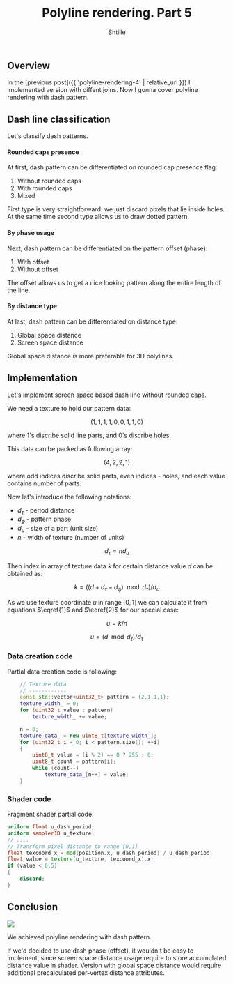 ﻿---
layout: post
title: "Polyline rendering. Part 5"
author: "Shtille"
categories: journal
tags: [C++,GLSL,samples]
image: polyline-dashed.png
---

## Overview

In the [previous post]({{ 'polyline-rendering-4' | relative_url }}) I implemented version with diffent joins. Now I gonna cover polyline rendering with dash pattern.

## Dash line classification

Let's classify dash patterns.

#### Rounded caps presence

At first, dash pattern can be differentiated on rounded cap presence flag:

1. Without rounded caps
2. With rounded caps
3. Mixed

First type is very straightforward: we just discard pixels that lie inside holes.
At the same time second type allows us to draw dotted pattern.

#### By phase usage

Next, dash pattern can be differentiated on the pattern offset (phase):

1. With offset
2. Without offset

The offset allows us to get a nice looking pattern along the entire length of the line.

#### By distance type

At last, dash pattern can be differentiated on distance type:

1. Global space distance
2. Screen space distance

Global space distance is more preferable for 3D polylines.

## Implementation

Let's implement screen space based dash line without rounded caps.

We need a texture to hold our pattern data:

$$
(1,1,1,1,0,0,1,1,0)
$$

where $1$'s discribe solid line parts, and $0$'s discribe holes.

This data can be packed as following array:

$$
(4,2,2,1)
$$

where odd indices discribe solid parts, even indices - holes, and each value contains number of parts.

Now let's introduce the following notations:

* $d_\tau$ - period distance
* $d_\phi$ - pattern phase
* $d_u$ - size of a part (unit size)
* $n$ - width of texture (number of units)

$$
d_\tau = n d_u \tag{1}\label{1}
$$

Then index in array of texture data $k$ for certain distance value $d$ can be obtained as:

$$
k = ((d + d_\tau - d_\phi) \mod d_\tau)/d_u \tag{2}\label{2}
$$

As we use texture coordinate $u$ in range $[0,1]$ we can calculate it from equations $\eqref{1}$ and $\eqref{2}$ for our special case:

$$
u = k/n
$$

$$
u = (d \mod d_\tau)/d_\tau
$$

### Data creation code

Partial data creation code is following:

```cpp
	// Texture data
	// ------------
	const std::vector<uint32_t> pattern = {2,1,1,1};
	texture_width_ = 0;
	for (uint32_t value : pattern)
		texture_width_ += value;

	n = 0;
	texture_data_ = new uint8_t[texture_width_];
	for (uint32_t i = 0; i < pattern.size(); ++i)
	{
		uint8_t value = (i % 2) == 0 ? 255 : 0;
		uint8_t count = pattern[i];
		while (count--)
			texture_data_[n++] = value;
	}
```

### Shader code

Fragment shader partial code:

```glsl
uniform float u_dash_period;
uniform sampler1D u_texture;
// ....
// Transform pixel distance to range [0,1]
float texcoord_x = mod(position.x, u_dash_period) / u_dash_period;
float value = texture(u_texture, texcoord_x).x;
if (value < 0.5)
{
	discard;
}
```

## Conclusion

<img src="{{ '/assets/img/polyline-dashed.png' | relative_url }}">

We achieved polyline rendering with dash pattern.

If we'd decided to use dash phase (offset), it wouldn't be easy to implement, since screen space distance usage require to store accumulated distance value in shader. Version with global space distance would require additional precalculated per-vertex distance attributes.
